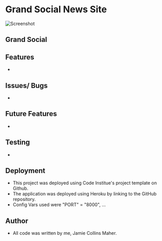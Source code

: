 # Grand Social News Site



![Screenshot]()


## Grand Social



## Features

* 


## Issues/ Bugs

* 


## Future Features

* 



## Testing

*


## Deployment

* This project was deployed using Code Institue's project template on Github.
* The application was deployed using Heroku by linking to the GitHub repository.
* Config Vars used were "PORT" = "8000", ...


## Author
* All code was written by me, Jamie Collins Maher.